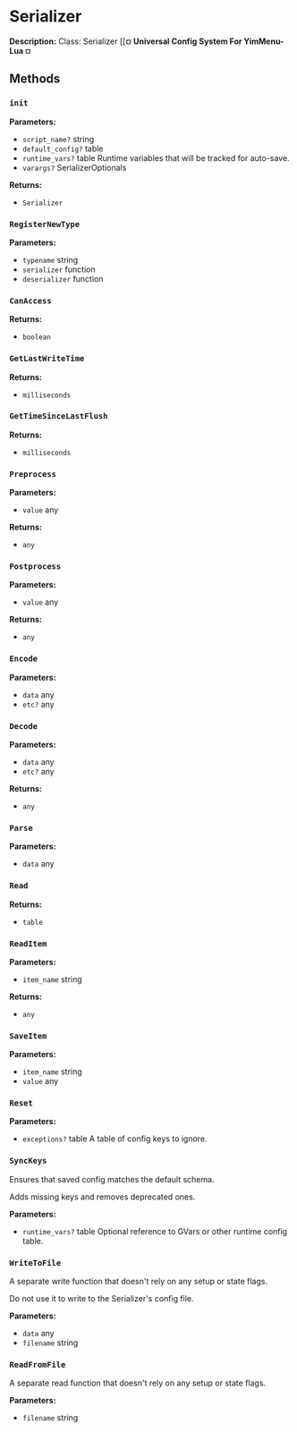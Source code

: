 # Serializer

**Description:** Class: Serializer
[[**¤ Universal Config System For YimMenu-Lua ¤**

## Methods

### `init`

**Parameters:**
- `script_name?` string
- `default_config?` table
- `runtime_vars?` table Runtime variables that will be tracked for auto-save.
- `varargs?` SerializerOptionals

**Returns:**
- `Serializer` 

### `RegisterNewType`

**Parameters:**
- `typename` string
- `serializer` function
- `deserializer` function

### `CanAccess`


**Returns:**
- `boolean` 

### `GetLastWriteTime`


**Returns:**
- `milliseconds` 

### `GetTimeSinceLastFlush`


**Returns:**
- `milliseconds` 

### `Preprocess`

**Parameters:**
- `value` any

**Returns:**
- `any` 

### `Postprocess`

**Parameters:**
- `value` any

**Returns:**
- `any` 

### `Encode`

**Parameters:**
- `data` any
- `etc?` any

### `Decode`

**Parameters:**
- `data` any
- `etc?` any

**Returns:**
- `any` 

### `Parse`

**Parameters:**
- `data` any

### `Read`


**Returns:**
- `table` 

### `ReadItem`

**Parameters:**
- `item_name` string

**Returns:**
- `any` 

### `SaveItem`

**Parameters:**
- `item_name` string
- `value` any

### `Reset`

**Parameters:**
- `exceptions?` table A table of config keys to ignore.

### `SyncKeys`

Ensures that saved config matches the default schema.

Adds missing keys and removes deprecated ones.

**Parameters:**
- `runtime_vars?` table Optional reference to GVars or other runtime config table.

### `WriteToFile`

A separate write function that doesn't rely on any setup or state flags.

Do not use it to write to the Serializer's config file.

**Parameters:**
- `data` any
- `filename` string

### `ReadFromFile`

A separate read function that doesn't rely on any setup or state flags.

**Parameters:**
- `filename` string

